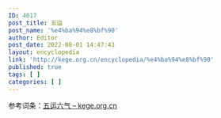 ```yaml
---
ID: 4017
post_title: 五运
post_name: '%e4%ba%94%e8%bf%90'
author: Editor
post_date: 2022-08-01 14:47:43
layout: encyclopedia
link: 'http://kege.org.cn/encyclopedia/%e4%ba%94%e8%bf%90'
published: true
tags: [ ]
categories: [ ]
---
```

参考词条：<a href="http://kege.org.cn/encyclopedia/%e4%ba%94%e8%bf%90%e5%85%ad%e6%b0%94">五运六气 – kege.org.cn</a>